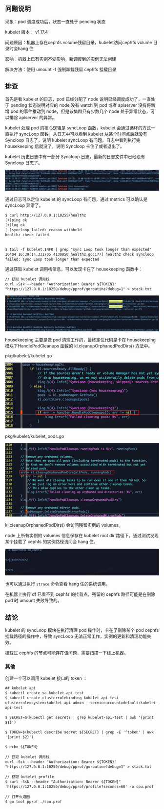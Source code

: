 ## **问题说明**



现象：pod 调度成功后，状态一直处于 pending 状态

kubelet 版本： v1.17.4

问题原因：机器上存在cephfs volume残留目录，kubelet访问cephfs volume 目录时会hang 住

影响：机器上已有实例不受影响，新调度到的实例无法创建

解决方法：使用 umount -f 强制卸载残留 cephfs 挂载目录



## **排查**

首先是看 kubelet 的日志，pod 已经分配了 node 说明已经调度成功了，一直处于 pending 状态说明对应的 node 没有 watch 到 pod 或者 apiserver 没有将新增 pod 的事件推动到 node，但是该集群只有少数几个 node 处于异常状态，可以排除 apiserver 的异常。



kubelet 处理 pod 的核心逻辑是 syncLoop 函数，kubelet 会通过循环的方式一直执行 syncLoop 函数。从日志中可以看到 kubelet 从某个时间点后就没有 Syncloop 日志了，说明 kubelet syncLoop 有问题，日志中看到执行完 housekeeping 后就没了，说明 Syncloop 卡住了或者退出了。



kubelet 历史日志中有一部分 Syncloop 日志，最新的日志文件中已经没有 Syncloop 日志了。


<img src="images/image-20230202164156356.png"></img>


通过日志可以定位 kubelet 的 syncLoop 有问题，通过 metrics 可以确认是 syncLoop 异常了。

```
$ curl http://127.0.0.1:10255/healthz
[+]ping ok
[+]log ok
[-]syncloop failed: reason withheld
healthz check failed


$ tail -f kubelet.INFO | grep "sync Loop took longer than expected"
I0404 16:39:14.331705 4130850 healthz.go:177] healthz check syncloop failed: sync Loop took longer than expected
```

通过获取 kubelet 调用栈信息，可以发现卡在了 housekeeping 函数中：

```
// 获取 kubelet 调用栈
curl -Ssk --header "Authorization: Bearer ${TOKEN}" "https://127.0.0.1:10250/debug/pprof/goroutine?debug=1" > stack.txt
```


<img src="images/image-20230202165616034.png"></img>


housekeeping 主要是做 pod 清理工作的，最终定位代码是卡在 housekeeping 模块下HandlePodCleanups 函数的 kl.cleanupOrphanedPodDirs() 方法中。

pkg/kubelet/kubelet.go

<img src="images/image-20230202165530920.png"></img>

pkg/kubelet/kubelet_pods.go

<img src="images/image-20230202165514433.png"></img>

kl.cleanupOrphanedPodDirs()  会访问残留实例的 volumes。



node 上所有实例的 volumes 信息保存在 kubelet root dir 路径下，通过测试发现某个挂载了 cephfs 的实例路径访问会 hang 住。

<img src="images/image-20230202165454211.png"></img>


也可以通过执行 `strace` 命令查看 hang 住的系统调用。



在机器上执行 df 已看不到 cephfs 的挂载点，残留的 cephfs 路径可能是在删除 pod 时 umount 失败导致的。



## **结论**

kubelet 的 syncLoop 模块在执行清理 pod 操作时，卡在了删除某个 pod cephfs 挂载路径的操作中，导致 syncLoop 无法正常工作，实例的更新和清理功能失效。



挂载过 cephfs 的节点可能存在该问题，需要扫描一下线上机器。



### 其他

创建一个可以调用  kubelet 接口的 token ：

```
## kubelet api
$ kubectl create sa kubelet-api-test
$ kubectl create clusterrolebinding kubelet-api-test --clusterrole=system:kubelet-api-admin --serviceaccount=default:kubelet-api-test

$ SECRET=$(kubectl get secrets | grep kubelet-api-test | awk '{print $1}')

$ TOKEN=$(kubectl describe secret ${SECRET} | grep -E '^token' | awk '{print $2}')

$ echo ${TOKEN}

// 获取 kubelet 调用栈
curl -Ssk --header "Authorization: Bearer ${TOKEN}" "https://127.0.0.1:10250/debug/pprof/goroutine?debug=1" > stack.txt

// 获取 kubelet profile
$ curl -Ssk --header "Authorization: Bearer ${TOKEN}" 'https://127.0.0.1:10250/debug/pprof/profile?seconds=60' -o cpu.prof

// 打开火焰图
$ go tool pprof ./cpu.prof
```






